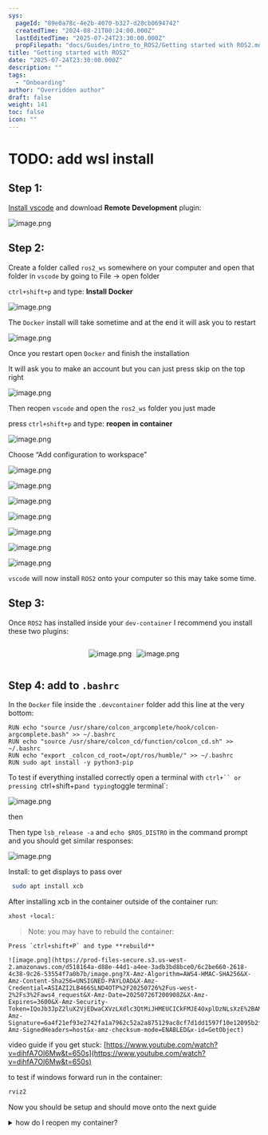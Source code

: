 ```yaml
---
sys:
  pageId: "89e0a78c-4e2b-4070-b327-d28cb0694742"
  createdTime: "2024-08-21T00:24:00.000Z"
  lastEditedTime: "2025-07-24T23:30:00.000Z"
  propFilepath: "docs/Guides/intro_to_ROS2/Getting started with ROS2.md"
title: "Getting started with ROS2"
date: "2025-07-24T23:30:00.000Z"
description: ""
tags:
  - "Onboarding"
author: "Overridden author"
draft: false
weight: 141
toc: false
icon: ""
---
```


# TODO: add wsl install

## Step 1:

[Install vscode](https://code.visualstudio.com/download) and download **Remote Development** plugin:

![image.png](https://prod-files-secure.s3.us-west-2.amazonaws.com/d518164a-d88e-44d1-a4ee-3adb3bd8bce0/efb52993-1881-4a40-b95e-6f020334f022/image.png?X-Amz-Algorithm=AWS4-HMAC-SHA256&X-Amz-Content-Sha256=UNSIGNED-PAYLOAD&X-Amz-Credential=ASIAZI2LB466VBBCLZ4W%2F20250726%2Fus-west-2%2Fs3%2Faws4_request&X-Amz-Date=20250726T200906Z&X-Amz-Expires=3600&X-Amz-Security-Token=IQoJb3JpZ2luX2VjEDwaCXVzLXdlc3QtMiJGMEQCIGfJkaLOhDawTnwS3V71BjQFrMp5BWgP8S35FBVbwb9CAiAzjJT3wEjfAyHt1jQCz04wdTPjR3bvXBSF5u8A21Cdhir%2FAwhlEAAaDDYzNzQyMzE4MzgwNSIMChjs0Q%2BQZJ6u6CBUKtwD%2BzmQQQHe2gOG3Cq8MqQ2QFeY1MTng4lMN29JYAFpiZ060aNCUFT54PljJm9OhaAc7yfJAJBOi8LS2bwH33P5Hjz%2FSQUxEOdT6VrHUWtMmZYJzAQAO2IyGuMH3gY%2BpnZ6blBL1Mdpn1tM05Hb%2F7WpHnzbHxeN0lY7q07lUUXu91lWT7SVcJzS3MX8ZEQ8UlwOfv1xdSks46p7Bqud%2BsXS9MRPOaxTJami9ufQohWiMW8y0tNeWss1QBSY0uNw1uS1qxqMA%2BDM7J2OgoBETMm7wbFMTABY5THYSBB5UswZcPnv3tCvJNhqLWNjK7yLMY%2B8BSerrixFICqSbgseGIbu1nNJqldL6LkkaVoUzDMOPxijDCgwwqs963pc0ULFBtNFvPDilojjv0bdBAtD19Y7cgOlZ0KdwafcTc51gYAOpp2H0DSBU9FjtOlDL200QD68NbHmQzbHAu1AgrHHqxxpuLFkwgBljv0U%2Bz326yim9iCYN24m5fcCDilET8h8ySHRLsb3dgMydsU4bjedLVG5kJn2z%2FDs6TAg1EWqE7ge47zW4ClJmm4lQx74L3Qip7x74MQKHqXHFGGRXxd7uCddRSdlQHXj783pa5JO%2BeXi1PZ1xSw8MIb8ewx3ZWwwhtmUxAY6pgFeTTEOJ1gFaJwt817qLWmbpGymUfU80rCNdeutI3s1XCs1%2BOHkRFbnN1iWELXZfpsiiuvi%2BVaOs2JzUntj5jqlkNJ4rXi9oqNecItrHZFCe3qfc2pReQKhl2EihbP8GeLoxxaW4bSOjwJNU%2BMoTUU2J0FfqRctlMOL%2BFF2PB%2FfF4pCLexIRzrgW41cOswEpUGKz5f4bAXUfwlVc%2B9hOjhJ4cQEDf63&X-Amz-Signature=43ef6e063fb9e6e5ac79a1b84ec59b35207d9c5fdb12a06946c4466cb257aa79&X-Amz-SignedHeaders=host&x-amz-checksum-mode=ENABLED&x-id=GetObject)

## Step 2:

Create a folder called `ros2_ws` somewhere on your computer and open that folder in `vscode` by going to File → open folder 

`ctrl+shift+p` and type: **Install Docker**

![image.png](https://prod-files-secure.s3.us-west-2.amazonaws.com/d518164a-d88e-44d1-a4ee-3adb3bd8bce0/2269dc0e-1cd5-47ff-bceb-c04ad9b2eab0/image.png?X-Amz-Algorithm=AWS4-HMAC-SHA256&X-Amz-Content-Sha256=UNSIGNED-PAYLOAD&X-Amz-Credential=ASIAZI2LB466VBBCLZ4W%2F20250726%2Fus-west-2%2Fs3%2Faws4_request&X-Amz-Date=20250726T200906Z&X-Amz-Expires=3600&X-Amz-Security-Token=IQoJb3JpZ2luX2VjEDwaCXVzLXdlc3QtMiJGMEQCIGfJkaLOhDawTnwS3V71BjQFrMp5BWgP8S35FBVbwb9CAiAzjJT3wEjfAyHt1jQCz04wdTPjR3bvXBSF5u8A21Cdhir%2FAwhlEAAaDDYzNzQyMzE4MzgwNSIMChjs0Q%2BQZJ6u6CBUKtwD%2BzmQQQHe2gOG3Cq8MqQ2QFeY1MTng4lMN29JYAFpiZ060aNCUFT54PljJm9OhaAc7yfJAJBOi8LS2bwH33P5Hjz%2FSQUxEOdT6VrHUWtMmZYJzAQAO2IyGuMH3gY%2BpnZ6blBL1Mdpn1tM05Hb%2F7WpHnzbHxeN0lY7q07lUUXu91lWT7SVcJzS3MX8ZEQ8UlwOfv1xdSks46p7Bqud%2BsXS9MRPOaxTJami9ufQohWiMW8y0tNeWss1QBSY0uNw1uS1qxqMA%2BDM7J2OgoBETMm7wbFMTABY5THYSBB5UswZcPnv3tCvJNhqLWNjK7yLMY%2B8BSerrixFICqSbgseGIbu1nNJqldL6LkkaVoUzDMOPxijDCgwwqs963pc0ULFBtNFvPDilojjv0bdBAtD19Y7cgOlZ0KdwafcTc51gYAOpp2H0DSBU9FjtOlDL200QD68NbHmQzbHAu1AgrHHqxxpuLFkwgBljv0U%2Bz326yim9iCYN24m5fcCDilET8h8ySHRLsb3dgMydsU4bjedLVG5kJn2z%2FDs6TAg1EWqE7ge47zW4ClJmm4lQx74L3Qip7x74MQKHqXHFGGRXxd7uCddRSdlQHXj783pa5JO%2BeXi1PZ1xSw8MIb8ewx3ZWwwhtmUxAY6pgFeTTEOJ1gFaJwt817qLWmbpGymUfU80rCNdeutI3s1XCs1%2BOHkRFbnN1iWELXZfpsiiuvi%2BVaOs2JzUntj5jqlkNJ4rXi9oqNecItrHZFCe3qfc2pReQKhl2EihbP8GeLoxxaW4bSOjwJNU%2BMoTUU2J0FfqRctlMOL%2BFF2PB%2FfF4pCLexIRzrgW41cOswEpUGKz5f4bAXUfwlVc%2B9hOjhJ4cQEDf63&X-Amz-Signature=c721069a720b16f99f1e8f091dd5e47bdb4ae5fef7ef6cf5517302bfc8dd09b0&X-Amz-SignedHeaders=host&x-amz-checksum-mode=ENABLED&x-id=GetObject)

The `Docker` install will take sometime and at the end it will ask you to restart

![image.png](https://prod-files-secure.s3.us-west-2.amazonaws.com/d518164a-d88e-44d1-a4ee-3adb3bd8bce0/ed233f78-be33-4b1f-b89c-9c346c0e961e/image.png?X-Amz-Algorithm=AWS4-HMAC-SHA256&X-Amz-Content-Sha256=UNSIGNED-PAYLOAD&X-Amz-Credential=ASIAZI2LB466VBBCLZ4W%2F20250726%2Fus-west-2%2Fs3%2Faws4_request&X-Amz-Date=20250726T200906Z&X-Amz-Expires=3600&X-Amz-Security-Token=IQoJb3JpZ2luX2VjEDwaCXVzLXdlc3QtMiJGMEQCIGfJkaLOhDawTnwS3V71BjQFrMp5BWgP8S35FBVbwb9CAiAzjJT3wEjfAyHt1jQCz04wdTPjR3bvXBSF5u8A21Cdhir%2FAwhlEAAaDDYzNzQyMzE4MzgwNSIMChjs0Q%2BQZJ6u6CBUKtwD%2BzmQQQHe2gOG3Cq8MqQ2QFeY1MTng4lMN29JYAFpiZ060aNCUFT54PljJm9OhaAc7yfJAJBOi8LS2bwH33P5Hjz%2FSQUxEOdT6VrHUWtMmZYJzAQAO2IyGuMH3gY%2BpnZ6blBL1Mdpn1tM05Hb%2F7WpHnzbHxeN0lY7q07lUUXu91lWT7SVcJzS3MX8ZEQ8UlwOfv1xdSks46p7Bqud%2BsXS9MRPOaxTJami9ufQohWiMW8y0tNeWss1QBSY0uNw1uS1qxqMA%2BDM7J2OgoBETMm7wbFMTABY5THYSBB5UswZcPnv3tCvJNhqLWNjK7yLMY%2B8BSerrixFICqSbgseGIbu1nNJqldL6LkkaVoUzDMOPxijDCgwwqs963pc0ULFBtNFvPDilojjv0bdBAtD19Y7cgOlZ0KdwafcTc51gYAOpp2H0DSBU9FjtOlDL200QD68NbHmQzbHAu1AgrHHqxxpuLFkwgBljv0U%2Bz326yim9iCYN24m5fcCDilET8h8ySHRLsb3dgMydsU4bjedLVG5kJn2z%2FDs6TAg1EWqE7ge47zW4ClJmm4lQx74L3Qip7x74MQKHqXHFGGRXxd7uCddRSdlQHXj783pa5JO%2BeXi1PZ1xSw8MIb8ewx3ZWwwhtmUxAY6pgFeTTEOJ1gFaJwt817qLWmbpGymUfU80rCNdeutI3s1XCs1%2BOHkRFbnN1iWELXZfpsiiuvi%2BVaOs2JzUntj5jqlkNJ4rXi9oqNecItrHZFCe3qfc2pReQKhl2EihbP8GeLoxxaW4bSOjwJNU%2BMoTUU2J0FfqRctlMOL%2BFF2PB%2FfF4pCLexIRzrgW41cOswEpUGKz5f4bAXUfwlVc%2B9hOjhJ4cQEDf63&X-Amz-Signature=6dba2ef05c3f72241098f83f63b9949fc19591bce53cb688744c3065b3e9eab7&X-Amz-SignedHeaders=host&x-amz-checksum-mode=ENABLED&x-id=GetObject)

Once you restart open `Docker` and finish the installation

It will ask you to make an account but you can just press skip on the top right

![image.png](https://prod-files-secure.s3.us-west-2.amazonaws.com/d518164a-d88e-44d1-a4ee-3adb3bd8bce0/21010ad9-1659-4fd9-9f59-9932a09b2a3d/image.png?X-Amz-Algorithm=AWS4-HMAC-SHA256&X-Amz-Content-Sha256=UNSIGNED-PAYLOAD&X-Amz-Credential=ASIAZI2LB466VBBCLZ4W%2F20250726%2Fus-west-2%2Fs3%2Faws4_request&X-Amz-Date=20250726T200906Z&X-Amz-Expires=3600&X-Amz-Security-Token=IQoJb3JpZ2luX2VjEDwaCXVzLXdlc3QtMiJGMEQCIGfJkaLOhDawTnwS3V71BjQFrMp5BWgP8S35FBVbwb9CAiAzjJT3wEjfAyHt1jQCz04wdTPjR3bvXBSF5u8A21Cdhir%2FAwhlEAAaDDYzNzQyMzE4MzgwNSIMChjs0Q%2BQZJ6u6CBUKtwD%2BzmQQQHe2gOG3Cq8MqQ2QFeY1MTng4lMN29JYAFpiZ060aNCUFT54PljJm9OhaAc7yfJAJBOi8LS2bwH33P5Hjz%2FSQUxEOdT6VrHUWtMmZYJzAQAO2IyGuMH3gY%2BpnZ6blBL1Mdpn1tM05Hb%2F7WpHnzbHxeN0lY7q07lUUXu91lWT7SVcJzS3MX8ZEQ8UlwOfv1xdSks46p7Bqud%2BsXS9MRPOaxTJami9ufQohWiMW8y0tNeWss1QBSY0uNw1uS1qxqMA%2BDM7J2OgoBETMm7wbFMTABY5THYSBB5UswZcPnv3tCvJNhqLWNjK7yLMY%2B8BSerrixFICqSbgseGIbu1nNJqldL6LkkaVoUzDMOPxijDCgwwqs963pc0ULFBtNFvPDilojjv0bdBAtD19Y7cgOlZ0KdwafcTc51gYAOpp2H0DSBU9FjtOlDL200QD68NbHmQzbHAu1AgrHHqxxpuLFkwgBljv0U%2Bz326yim9iCYN24m5fcCDilET8h8ySHRLsb3dgMydsU4bjedLVG5kJn2z%2FDs6TAg1EWqE7ge47zW4ClJmm4lQx74L3Qip7x74MQKHqXHFGGRXxd7uCddRSdlQHXj783pa5JO%2BeXi1PZ1xSw8MIb8ewx3ZWwwhtmUxAY6pgFeTTEOJ1gFaJwt817qLWmbpGymUfU80rCNdeutI3s1XCs1%2BOHkRFbnN1iWELXZfpsiiuvi%2BVaOs2JzUntj5jqlkNJ4rXi9oqNecItrHZFCe3qfc2pReQKhl2EihbP8GeLoxxaW4bSOjwJNU%2BMoTUU2J0FfqRctlMOL%2BFF2PB%2FfF4pCLexIRzrgW41cOswEpUGKz5f4bAXUfwlVc%2B9hOjhJ4cQEDf63&X-Amz-Signature=8fed91e404a8b13814f7ad4c5387a907db04ac4d143ed625f33b6fbb469d2677&X-Amz-SignedHeaders=host&x-amz-checksum-mode=ENABLED&x-id=GetObject)

Then reopen `vscode` and open the `ros2_ws` folder you just made

press `ctrl+shift+p` and type: **reopen in container**

![image.png](https://prod-files-secure.s3.us-west-2.amazonaws.com/d518164a-d88e-44d1-a4ee-3adb3bd8bce0/4e93b8c2-41ad-488c-8095-c74205196118/image.png?X-Amz-Algorithm=AWS4-HMAC-SHA256&X-Amz-Content-Sha256=UNSIGNED-PAYLOAD&X-Amz-Credential=ASIAZI2LB466VBBCLZ4W%2F20250726%2Fus-west-2%2Fs3%2Faws4_request&X-Amz-Date=20250726T200906Z&X-Amz-Expires=3600&X-Amz-Security-Token=IQoJb3JpZ2luX2VjEDwaCXVzLXdlc3QtMiJGMEQCIGfJkaLOhDawTnwS3V71BjQFrMp5BWgP8S35FBVbwb9CAiAzjJT3wEjfAyHt1jQCz04wdTPjR3bvXBSF5u8A21Cdhir%2FAwhlEAAaDDYzNzQyMzE4MzgwNSIMChjs0Q%2BQZJ6u6CBUKtwD%2BzmQQQHe2gOG3Cq8MqQ2QFeY1MTng4lMN29JYAFpiZ060aNCUFT54PljJm9OhaAc7yfJAJBOi8LS2bwH33P5Hjz%2FSQUxEOdT6VrHUWtMmZYJzAQAO2IyGuMH3gY%2BpnZ6blBL1Mdpn1tM05Hb%2F7WpHnzbHxeN0lY7q07lUUXu91lWT7SVcJzS3MX8ZEQ8UlwOfv1xdSks46p7Bqud%2BsXS9MRPOaxTJami9ufQohWiMW8y0tNeWss1QBSY0uNw1uS1qxqMA%2BDM7J2OgoBETMm7wbFMTABY5THYSBB5UswZcPnv3tCvJNhqLWNjK7yLMY%2B8BSerrixFICqSbgseGIbu1nNJqldL6LkkaVoUzDMOPxijDCgwwqs963pc0ULFBtNFvPDilojjv0bdBAtD19Y7cgOlZ0KdwafcTc51gYAOpp2H0DSBU9FjtOlDL200QD68NbHmQzbHAu1AgrHHqxxpuLFkwgBljv0U%2Bz326yim9iCYN24m5fcCDilET8h8ySHRLsb3dgMydsU4bjedLVG5kJn2z%2FDs6TAg1EWqE7ge47zW4ClJmm4lQx74L3Qip7x74MQKHqXHFGGRXxd7uCddRSdlQHXj783pa5JO%2BeXi1PZ1xSw8MIb8ewx3ZWwwhtmUxAY6pgFeTTEOJ1gFaJwt817qLWmbpGymUfU80rCNdeutI3s1XCs1%2BOHkRFbnN1iWELXZfpsiiuvi%2BVaOs2JzUntj5jqlkNJ4rXi9oqNecItrHZFCe3qfc2pReQKhl2EihbP8GeLoxxaW4bSOjwJNU%2BMoTUU2J0FfqRctlMOL%2BFF2PB%2FfF4pCLexIRzrgW41cOswEpUGKz5f4bAXUfwlVc%2B9hOjhJ4cQEDf63&X-Amz-Signature=fa48a28e63b6e7a75e7bc104c62318469d4414e43fb2a5c61f851eb45be7db36&X-Amz-SignedHeaders=host&x-amz-checksum-mode=ENABLED&x-id=GetObject)

Choose “Add configuration to workspace”

![image.png](https://prod-files-secure.s3.us-west-2.amazonaws.com/d518164a-d88e-44d1-a4ee-3adb3bd8bce0/9560b282-5060-4989-ba37-97e7b2c22476/image.png?X-Amz-Algorithm=AWS4-HMAC-SHA256&X-Amz-Content-Sha256=UNSIGNED-PAYLOAD&X-Amz-Credential=ASIAZI2LB466VBBCLZ4W%2F20250726%2Fus-west-2%2Fs3%2Faws4_request&X-Amz-Date=20250726T200906Z&X-Amz-Expires=3600&X-Amz-Security-Token=IQoJb3JpZ2luX2VjEDwaCXVzLXdlc3QtMiJGMEQCIGfJkaLOhDawTnwS3V71BjQFrMp5BWgP8S35FBVbwb9CAiAzjJT3wEjfAyHt1jQCz04wdTPjR3bvXBSF5u8A21Cdhir%2FAwhlEAAaDDYzNzQyMzE4MzgwNSIMChjs0Q%2BQZJ6u6CBUKtwD%2BzmQQQHe2gOG3Cq8MqQ2QFeY1MTng4lMN29JYAFpiZ060aNCUFT54PljJm9OhaAc7yfJAJBOi8LS2bwH33P5Hjz%2FSQUxEOdT6VrHUWtMmZYJzAQAO2IyGuMH3gY%2BpnZ6blBL1Mdpn1tM05Hb%2F7WpHnzbHxeN0lY7q07lUUXu91lWT7SVcJzS3MX8ZEQ8UlwOfv1xdSks46p7Bqud%2BsXS9MRPOaxTJami9ufQohWiMW8y0tNeWss1QBSY0uNw1uS1qxqMA%2BDM7J2OgoBETMm7wbFMTABY5THYSBB5UswZcPnv3tCvJNhqLWNjK7yLMY%2B8BSerrixFICqSbgseGIbu1nNJqldL6LkkaVoUzDMOPxijDCgwwqs963pc0ULFBtNFvPDilojjv0bdBAtD19Y7cgOlZ0KdwafcTc51gYAOpp2H0DSBU9FjtOlDL200QD68NbHmQzbHAu1AgrHHqxxpuLFkwgBljv0U%2Bz326yim9iCYN24m5fcCDilET8h8ySHRLsb3dgMydsU4bjedLVG5kJn2z%2FDs6TAg1EWqE7ge47zW4ClJmm4lQx74L3Qip7x74MQKHqXHFGGRXxd7uCddRSdlQHXj783pa5JO%2BeXi1PZ1xSw8MIb8ewx3ZWwwhtmUxAY6pgFeTTEOJ1gFaJwt817qLWmbpGymUfU80rCNdeutI3s1XCs1%2BOHkRFbnN1iWELXZfpsiiuvi%2BVaOs2JzUntj5jqlkNJ4rXi9oqNecItrHZFCe3qfc2pReQKhl2EihbP8GeLoxxaW4bSOjwJNU%2BMoTUU2J0FfqRctlMOL%2BFF2PB%2FfF4pCLexIRzrgW41cOswEpUGKz5f4bAXUfwlVc%2B9hOjhJ4cQEDf63&X-Amz-Signature=a84d3b001b5a36098732def04ecc5681457fa75b29d842222cbcb5f97b270f71&X-Amz-SignedHeaders=host&x-amz-checksum-mode=ENABLED&x-id=GetObject)

![image.png](https://prod-files-secure.s3.us-west-2.amazonaws.com/d518164a-d88e-44d1-a4ee-3adb3bd8bce0/2ee63f81-886b-48e8-a553-dc6e5eac99e4/image.png?X-Amz-Algorithm=AWS4-HMAC-SHA256&X-Amz-Content-Sha256=UNSIGNED-PAYLOAD&X-Amz-Credential=ASIAZI2LB466VBBCLZ4W%2F20250726%2Fus-west-2%2Fs3%2Faws4_request&X-Amz-Date=20250726T200906Z&X-Amz-Expires=3600&X-Amz-Security-Token=IQoJb3JpZ2luX2VjEDwaCXVzLXdlc3QtMiJGMEQCIGfJkaLOhDawTnwS3V71BjQFrMp5BWgP8S35FBVbwb9CAiAzjJT3wEjfAyHt1jQCz04wdTPjR3bvXBSF5u8A21Cdhir%2FAwhlEAAaDDYzNzQyMzE4MzgwNSIMChjs0Q%2BQZJ6u6CBUKtwD%2BzmQQQHe2gOG3Cq8MqQ2QFeY1MTng4lMN29JYAFpiZ060aNCUFT54PljJm9OhaAc7yfJAJBOi8LS2bwH33P5Hjz%2FSQUxEOdT6VrHUWtMmZYJzAQAO2IyGuMH3gY%2BpnZ6blBL1Mdpn1tM05Hb%2F7WpHnzbHxeN0lY7q07lUUXu91lWT7SVcJzS3MX8ZEQ8UlwOfv1xdSks46p7Bqud%2BsXS9MRPOaxTJami9ufQohWiMW8y0tNeWss1QBSY0uNw1uS1qxqMA%2BDM7J2OgoBETMm7wbFMTABY5THYSBB5UswZcPnv3tCvJNhqLWNjK7yLMY%2B8BSerrixFICqSbgseGIbu1nNJqldL6LkkaVoUzDMOPxijDCgwwqs963pc0ULFBtNFvPDilojjv0bdBAtD19Y7cgOlZ0KdwafcTc51gYAOpp2H0DSBU9FjtOlDL200QD68NbHmQzbHAu1AgrHHqxxpuLFkwgBljv0U%2Bz326yim9iCYN24m5fcCDilET8h8ySHRLsb3dgMydsU4bjedLVG5kJn2z%2FDs6TAg1EWqE7ge47zW4ClJmm4lQx74L3Qip7x74MQKHqXHFGGRXxd7uCddRSdlQHXj783pa5JO%2BeXi1PZ1xSw8MIb8ewx3ZWwwhtmUxAY6pgFeTTEOJ1gFaJwt817qLWmbpGymUfU80rCNdeutI3s1XCs1%2BOHkRFbnN1iWELXZfpsiiuvi%2BVaOs2JzUntj5jqlkNJ4rXi9oqNecItrHZFCe3qfc2pReQKhl2EihbP8GeLoxxaW4bSOjwJNU%2BMoTUU2J0FfqRctlMOL%2BFF2PB%2FfF4pCLexIRzrgW41cOswEpUGKz5f4bAXUfwlVc%2B9hOjhJ4cQEDf63&X-Amz-Signature=4176394fd460438997169e602467b67292aa5c838e81768782ff79353b1d5747&X-Amz-SignedHeaders=host&x-amz-checksum-mode=ENABLED&x-id=GetObject)

![image.png](https://prod-files-secure.s3.us-west-2.amazonaws.com/d518164a-d88e-44d1-a4ee-3adb3bd8bce0/e0fd626c-c8b6-4b2c-95d1-fa4c26514504/image.png?X-Amz-Algorithm=AWS4-HMAC-SHA256&X-Amz-Content-Sha256=UNSIGNED-PAYLOAD&X-Amz-Credential=ASIAZI2LB466VBBCLZ4W%2F20250726%2Fus-west-2%2Fs3%2Faws4_request&X-Amz-Date=20250726T200906Z&X-Amz-Expires=3600&X-Amz-Security-Token=IQoJb3JpZ2luX2VjEDwaCXVzLXdlc3QtMiJGMEQCIGfJkaLOhDawTnwS3V71BjQFrMp5BWgP8S35FBVbwb9CAiAzjJT3wEjfAyHt1jQCz04wdTPjR3bvXBSF5u8A21Cdhir%2FAwhlEAAaDDYzNzQyMzE4MzgwNSIMChjs0Q%2BQZJ6u6CBUKtwD%2BzmQQQHe2gOG3Cq8MqQ2QFeY1MTng4lMN29JYAFpiZ060aNCUFT54PljJm9OhaAc7yfJAJBOi8LS2bwH33P5Hjz%2FSQUxEOdT6VrHUWtMmZYJzAQAO2IyGuMH3gY%2BpnZ6blBL1Mdpn1tM05Hb%2F7WpHnzbHxeN0lY7q07lUUXu91lWT7SVcJzS3MX8ZEQ8UlwOfv1xdSks46p7Bqud%2BsXS9MRPOaxTJami9ufQohWiMW8y0tNeWss1QBSY0uNw1uS1qxqMA%2BDM7J2OgoBETMm7wbFMTABY5THYSBB5UswZcPnv3tCvJNhqLWNjK7yLMY%2B8BSerrixFICqSbgseGIbu1nNJqldL6LkkaVoUzDMOPxijDCgwwqs963pc0ULFBtNFvPDilojjv0bdBAtD19Y7cgOlZ0KdwafcTc51gYAOpp2H0DSBU9FjtOlDL200QD68NbHmQzbHAu1AgrHHqxxpuLFkwgBljv0U%2Bz326yim9iCYN24m5fcCDilET8h8ySHRLsb3dgMydsU4bjedLVG5kJn2z%2FDs6TAg1EWqE7ge47zW4ClJmm4lQx74L3Qip7x74MQKHqXHFGGRXxd7uCddRSdlQHXj783pa5JO%2BeXi1PZ1xSw8MIb8ewx3ZWwwhtmUxAY6pgFeTTEOJ1gFaJwt817qLWmbpGymUfU80rCNdeutI3s1XCs1%2BOHkRFbnN1iWELXZfpsiiuvi%2BVaOs2JzUntj5jqlkNJ4rXi9oqNecItrHZFCe3qfc2pReQKhl2EihbP8GeLoxxaW4bSOjwJNU%2BMoTUU2J0FfqRctlMOL%2BFF2PB%2FfF4pCLexIRzrgW41cOswEpUGKz5f4bAXUfwlVc%2B9hOjhJ4cQEDf63&X-Amz-Signature=5131638c44acdfaf2178228fff945c35c08bbb2e33b2f3b23385b9a0468b47eb&X-Amz-SignedHeaders=host&x-amz-checksum-mode=ENABLED&x-id=GetObject)

![image.png](https://prod-files-secure.s3.us-west-2.amazonaws.com/d518164a-d88e-44d1-a4ee-3adb3bd8bce0/a2e13f50-d2ab-4719-a4c2-7ced634bfc9d/image.png?X-Amz-Algorithm=AWS4-HMAC-SHA256&X-Amz-Content-Sha256=UNSIGNED-PAYLOAD&X-Amz-Credential=ASIAZI2LB466VBBCLZ4W%2F20250726%2Fus-west-2%2Fs3%2Faws4_request&X-Amz-Date=20250726T200906Z&X-Amz-Expires=3600&X-Amz-Security-Token=IQoJb3JpZ2luX2VjEDwaCXVzLXdlc3QtMiJGMEQCIGfJkaLOhDawTnwS3V71BjQFrMp5BWgP8S35FBVbwb9CAiAzjJT3wEjfAyHt1jQCz04wdTPjR3bvXBSF5u8A21Cdhir%2FAwhlEAAaDDYzNzQyMzE4MzgwNSIMChjs0Q%2BQZJ6u6CBUKtwD%2BzmQQQHe2gOG3Cq8MqQ2QFeY1MTng4lMN29JYAFpiZ060aNCUFT54PljJm9OhaAc7yfJAJBOi8LS2bwH33P5Hjz%2FSQUxEOdT6VrHUWtMmZYJzAQAO2IyGuMH3gY%2BpnZ6blBL1Mdpn1tM05Hb%2F7WpHnzbHxeN0lY7q07lUUXu91lWT7SVcJzS3MX8ZEQ8UlwOfv1xdSks46p7Bqud%2BsXS9MRPOaxTJami9ufQohWiMW8y0tNeWss1QBSY0uNw1uS1qxqMA%2BDM7J2OgoBETMm7wbFMTABY5THYSBB5UswZcPnv3tCvJNhqLWNjK7yLMY%2B8BSerrixFICqSbgseGIbu1nNJqldL6LkkaVoUzDMOPxijDCgwwqs963pc0ULFBtNFvPDilojjv0bdBAtD19Y7cgOlZ0KdwafcTc51gYAOpp2H0DSBU9FjtOlDL200QD68NbHmQzbHAu1AgrHHqxxpuLFkwgBljv0U%2Bz326yim9iCYN24m5fcCDilET8h8ySHRLsb3dgMydsU4bjedLVG5kJn2z%2FDs6TAg1EWqE7ge47zW4ClJmm4lQx74L3Qip7x74MQKHqXHFGGRXxd7uCddRSdlQHXj783pa5JO%2BeXi1PZ1xSw8MIb8ewx3ZWwwhtmUxAY6pgFeTTEOJ1gFaJwt817qLWmbpGymUfU80rCNdeutI3s1XCs1%2BOHkRFbnN1iWELXZfpsiiuvi%2BVaOs2JzUntj5jqlkNJ4rXi9oqNecItrHZFCe3qfc2pReQKhl2EihbP8GeLoxxaW4bSOjwJNU%2BMoTUU2J0FfqRctlMOL%2BFF2PB%2FfF4pCLexIRzrgW41cOswEpUGKz5f4bAXUfwlVc%2B9hOjhJ4cQEDf63&X-Amz-Signature=6a6f2d560bd3d72cba0a6f3138d7d1a28feb9cd2e07ccb078404ee215a274e14&X-Amz-SignedHeaders=host&x-amz-checksum-mode=ENABLED&x-id=GetObject)

![image.png](https://prod-files-secure.s3.us-west-2.amazonaws.com/d518164a-d88e-44d1-a4ee-3adb3bd8bce0/6cc478ad-aaba-4bf7-9fcc-403277ab896c/image.png?X-Amz-Algorithm=AWS4-HMAC-SHA256&X-Amz-Content-Sha256=UNSIGNED-PAYLOAD&X-Amz-Credential=ASIAZI2LB466VBBCLZ4W%2F20250726%2Fus-west-2%2Fs3%2Faws4_request&X-Amz-Date=20250726T200906Z&X-Amz-Expires=3600&X-Amz-Security-Token=IQoJb3JpZ2luX2VjEDwaCXVzLXdlc3QtMiJGMEQCIGfJkaLOhDawTnwS3V71BjQFrMp5BWgP8S35FBVbwb9CAiAzjJT3wEjfAyHt1jQCz04wdTPjR3bvXBSF5u8A21Cdhir%2FAwhlEAAaDDYzNzQyMzE4MzgwNSIMChjs0Q%2BQZJ6u6CBUKtwD%2BzmQQQHe2gOG3Cq8MqQ2QFeY1MTng4lMN29JYAFpiZ060aNCUFT54PljJm9OhaAc7yfJAJBOi8LS2bwH33P5Hjz%2FSQUxEOdT6VrHUWtMmZYJzAQAO2IyGuMH3gY%2BpnZ6blBL1Mdpn1tM05Hb%2F7WpHnzbHxeN0lY7q07lUUXu91lWT7SVcJzS3MX8ZEQ8UlwOfv1xdSks46p7Bqud%2BsXS9MRPOaxTJami9ufQohWiMW8y0tNeWss1QBSY0uNw1uS1qxqMA%2BDM7J2OgoBETMm7wbFMTABY5THYSBB5UswZcPnv3tCvJNhqLWNjK7yLMY%2B8BSerrixFICqSbgseGIbu1nNJqldL6LkkaVoUzDMOPxijDCgwwqs963pc0ULFBtNFvPDilojjv0bdBAtD19Y7cgOlZ0KdwafcTc51gYAOpp2H0DSBU9FjtOlDL200QD68NbHmQzbHAu1AgrHHqxxpuLFkwgBljv0U%2Bz326yim9iCYN24m5fcCDilET8h8ySHRLsb3dgMydsU4bjedLVG5kJn2z%2FDs6TAg1EWqE7ge47zW4ClJmm4lQx74L3Qip7x74MQKHqXHFGGRXxd7uCddRSdlQHXj783pa5JO%2BeXi1PZ1xSw8MIb8ewx3ZWwwhtmUxAY6pgFeTTEOJ1gFaJwt817qLWmbpGymUfU80rCNdeutI3s1XCs1%2BOHkRFbnN1iWELXZfpsiiuvi%2BVaOs2JzUntj5jqlkNJ4rXi9oqNecItrHZFCe3qfc2pReQKhl2EihbP8GeLoxxaW4bSOjwJNU%2BMoTUU2J0FfqRctlMOL%2BFF2PB%2FfF4pCLexIRzrgW41cOswEpUGKz5f4bAXUfwlVc%2B9hOjhJ4cQEDf63&X-Amz-Signature=f931e59b1eab7d0ab60d9ffa32844049f6ae8d07dae847d1bc6d272f9fabead7&X-Amz-SignedHeaders=host&x-amz-checksum-mode=ENABLED&x-id=GetObject)

![image.png](https://prod-files-secure.s3.us-west-2.amazonaws.com/d518164a-d88e-44d1-a4ee-3adb3bd8bce0/53255b28-f75e-430f-b9e3-c0ac8577e42b/image.png?X-Amz-Algorithm=AWS4-HMAC-SHA256&X-Amz-Content-Sha256=UNSIGNED-PAYLOAD&X-Amz-Credential=ASIAZI2LB466VBBCLZ4W%2F20250726%2Fus-west-2%2Fs3%2Faws4_request&X-Amz-Date=20250726T200906Z&X-Amz-Expires=3600&X-Amz-Security-Token=IQoJb3JpZ2luX2VjEDwaCXVzLXdlc3QtMiJGMEQCIGfJkaLOhDawTnwS3V71BjQFrMp5BWgP8S35FBVbwb9CAiAzjJT3wEjfAyHt1jQCz04wdTPjR3bvXBSF5u8A21Cdhir%2FAwhlEAAaDDYzNzQyMzE4MzgwNSIMChjs0Q%2BQZJ6u6CBUKtwD%2BzmQQQHe2gOG3Cq8MqQ2QFeY1MTng4lMN29JYAFpiZ060aNCUFT54PljJm9OhaAc7yfJAJBOi8LS2bwH33P5Hjz%2FSQUxEOdT6VrHUWtMmZYJzAQAO2IyGuMH3gY%2BpnZ6blBL1Mdpn1tM05Hb%2F7WpHnzbHxeN0lY7q07lUUXu91lWT7SVcJzS3MX8ZEQ8UlwOfv1xdSks46p7Bqud%2BsXS9MRPOaxTJami9ufQohWiMW8y0tNeWss1QBSY0uNw1uS1qxqMA%2BDM7J2OgoBETMm7wbFMTABY5THYSBB5UswZcPnv3tCvJNhqLWNjK7yLMY%2B8BSerrixFICqSbgseGIbu1nNJqldL6LkkaVoUzDMOPxijDCgwwqs963pc0ULFBtNFvPDilojjv0bdBAtD19Y7cgOlZ0KdwafcTc51gYAOpp2H0DSBU9FjtOlDL200QD68NbHmQzbHAu1AgrHHqxxpuLFkwgBljv0U%2Bz326yim9iCYN24m5fcCDilET8h8ySHRLsb3dgMydsU4bjedLVG5kJn2z%2FDs6TAg1EWqE7ge47zW4ClJmm4lQx74L3Qip7x74MQKHqXHFGGRXxd7uCddRSdlQHXj783pa5JO%2BeXi1PZ1xSw8MIb8ewx3ZWwwhtmUxAY6pgFeTTEOJ1gFaJwt817qLWmbpGymUfU80rCNdeutI3s1XCs1%2BOHkRFbnN1iWELXZfpsiiuvi%2BVaOs2JzUntj5jqlkNJ4rXi9oqNecItrHZFCe3qfc2pReQKhl2EihbP8GeLoxxaW4bSOjwJNU%2BMoTUU2J0FfqRctlMOL%2BFF2PB%2FfF4pCLexIRzrgW41cOswEpUGKz5f4bAXUfwlVc%2B9hOjhJ4cQEDf63&X-Amz-Signature=b986adb812d83bb02545b7ce0ea529a073a533ac78a99efe0fd1fb5fde1f26ae&X-Amz-SignedHeaders=host&x-amz-checksum-mode=ENABLED&x-id=GetObject)

![image.png](https://prod-files-secure.s3.us-west-2.amazonaws.com/d518164a-d88e-44d1-a4ee-3adb3bd8bce0/7c562767-5af9-4ffb-97d1-327bcdf4ee00/image.png?X-Amz-Algorithm=AWS4-HMAC-SHA256&X-Amz-Content-Sha256=UNSIGNED-PAYLOAD&X-Amz-Credential=ASIAZI2LB466VBBCLZ4W%2F20250726%2Fus-west-2%2Fs3%2Faws4_request&X-Amz-Date=20250726T200906Z&X-Amz-Expires=3600&X-Amz-Security-Token=IQoJb3JpZ2luX2VjEDwaCXVzLXdlc3QtMiJGMEQCIGfJkaLOhDawTnwS3V71BjQFrMp5BWgP8S35FBVbwb9CAiAzjJT3wEjfAyHt1jQCz04wdTPjR3bvXBSF5u8A21Cdhir%2FAwhlEAAaDDYzNzQyMzE4MzgwNSIMChjs0Q%2BQZJ6u6CBUKtwD%2BzmQQQHe2gOG3Cq8MqQ2QFeY1MTng4lMN29JYAFpiZ060aNCUFT54PljJm9OhaAc7yfJAJBOi8LS2bwH33P5Hjz%2FSQUxEOdT6VrHUWtMmZYJzAQAO2IyGuMH3gY%2BpnZ6blBL1Mdpn1tM05Hb%2F7WpHnzbHxeN0lY7q07lUUXu91lWT7SVcJzS3MX8ZEQ8UlwOfv1xdSks46p7Bqud%2BsXS9MRPOaxTJami9ufQohWiMW8y0tNeWss1QBSY0uNw1uS1qxqMA%2BDM7J2OgoBETMm7wbFMTABY5THYSBB5UswZcPnv3tCvJNhqLWNjK7yLMY%2B8BSerrixFICqSbgseGIbu1nNJqldL6LkkaVoUzDMOPxijDCgwwqs963pc0ULFBtNFvPDilojjv0bdBAtD19Y7cgOlZ0KdwafcTc51gYAOpp2H0DSBU9FjtOlDL200QD68NbHmQzbHAu1AgrHHqxxpuLFkwgBljv0U%2Bz326yim9iCYN24m5fcCDilET8h8ySHRLsb3dgMydsU4bjedLVG5kJn2z%2FDs6TAg1EWqE7ge47zW4ClJmm4lQx74L3Qip7x74MQKHqXHFGGRXxd7uCddRSdlQHXj783pa5JO%2BeXi1PZ1xSw8MIb8ewx3ZWwwhtmUxAY6pgFeTTEOJ1gFaJwt817qLWmbpGymUfU80rCNdeutI3s1XCs1%2BOHkRFbnN1iWELXZfpsiiuvi%2BVaOs2JzUntj5jqlkNJ4rXi9oqNecItrHZFCe3qfc2pReQKhl2EihbP8GeLoxxaW4bSOjwJNU%2BMoTUU2J0FfqRctlMOL%2BFF2PB%2FfF4pCLexIRzrgW41cOswEpUGKz5f4bAXUfwlVc%2B9hOjhJ4cQEDf63&X-Amz-Signature=b47933d015a7eac3c66bcc51dfd4a51dd87a2ed84ba90110c8d0391ff9597c9b&X-Amz-SignedHeaders=host&x-amz-checksum-mode=ENABLED&x-id=GetObject)

`vscode` will now install `ROS2` onto your computer so this may take some time.

## Step 3:

Once `ROS2` has installed inside your `dev-container` I recommend you install these two plugins:

<div style="display: flex;flex-direction: row; column-gap:10px; max-width: 630px;justify-content: center;">
<div>

![image.png](https://prod-files-secure.s3.us-west-2.amazonaws.com/d518164a-d88e-44d1-a4ee-3adb3bd8bce0/3fc3d550-5a54-4ba1-ba6b-faa01cdb7369/image.png?X-Amz-Algorithm=AWS4-HMAC-SHA256&X-Amz-Content-Sha256=UNSIGNED-PAYLOAD&X-Amz-Credential=ASIAZI2LB4665COS6CWY%2F20250726%2Fus-west-2%2Fs3%2Faws4_request&X-Amz-Date=20250726T200908Z&X-Amz-Expires=3600&X-Amz-Security-Token=IQoJb3JpZ2luX2VjEDwaCXVzLXdlc3QtMiJHMEUCIHXSCUB9yIDXDcauMcmYJM73wgINGKR5xjN0PiQed3PGAiEA1GltosUORasHRzEmiSEoI4IQixzuwJpKJA%2BVjNz1%2FZIq%2FwMIZRAAGgw2Mzc0MjMxODM4MDUiDG%2BszBgE77Ojs9hljSrcA9eIEgtt6ptU6Hu6zC4LqoxbUXPGCdHdNTUmgQTUXvYnt55HfA53p5VRHrU6QD6tWzZuT0x%2BQxgWn1i0MBvQDsddbGHkdAM7qIV5vO1B6YJkXdrN7NcaYu69N6wnv5NBQAWmNf5cT4kD4tTFQkZsJ%2Beigx4quq%2FnDwa7WgVteXsh08ZOIRj8YsN78ugBBa4aUoN6YmhsTe86RMHosmLfk%2Fhi6zOztSF6%2FFQMaqDzGnaXJB3BKaNjjTSaSAV95yCAVvnd6vxMYkroSTnteY8zMp9tR%2BaYhJ8uQJFy5t%2B5X61OreiZBG%2FoYOjwE%2Fdh3g0BXHvE9qiU6h6pygZTJyu8msGWIZznqt1njg22laCUwu1rl1pVLkixv4bLmNeo5ml9rnizsGx7Y1MhAVRkrkMbeIWp3WfMO%2FEuxUw6SW%2B%2FH3EV0uShf5JYQ8sVUZEhVFnKbQtfvsMMSiVq8riOMrUOrQ1Iv%2FhEiBcMNfBvqdYQQKPqn3yrpl3TPZc%2Fc%2Fb60dAirU7rgeusxaz%2Briuh4gKd1aLLFw10P1bV0Nl%2FStXAozE0PdWR%2FHc3nkowo6Z9DeHRt6PsHVSqx6%2FzGXp1GDMb51JeXatEh7jj%2B0ZmLuFBPQqaXrJGjD42kfMeY1T3MMzZlMQGOqUB%2B6BTF9bd%2B1qtBIMmFU2YzQIK%2F0rtNpoGglmOIwUIXorBXhP5tW4RXJZWVleKMQaZNeRSyLZDO6I6LuNEG%2Bmqd%2FGXaM0OJvO0JBg3pc8df%2F1X3IuVmUairCiT9Ls0LMXFqWq7INwZkxYbM7CB%2FMg%2FwJfaXCfEuC9mdgy71UD6y5xuRFV0Ucv%2FvnsxCkbQFrjbXuCZfPSSd2bBoSZItWuYMrWjFXRB&X-Amz-Signature=e6b8dc2c623b520e2c331b60d4006531007868274bd0937fd066b0f1ce44ac01&X-Amz-SignedHeaders=host&x-amz-checksum-mode=ENABLED&x-id=GetObject)

</div>
<div>

![image.png](https://prod-files-secure.s3.us-west-2.amazonaws.com/d518164a-d88e-44d1-a4ee-3adb3bd8bce0/d994cc66-13c2-4093-a5a3-f84cf4601a82/image.png?X-Amz-Algorithm=AWS4-HMAC-SHA256&X-Amz-Content-Sha256=UNSIGNED-PAYLOAD&X-Amz-Credential=ASIAZI2LB466WTTECJFJ%2F20250726%2Fus-west-2%2Fs3%2Faws4_request&X-Amz-Date=20250726T200908Z&X-Amz-Expires=3600&X-Amz-Security-Token=IQoJb3JpZ2luX2VjEDwaCXVzLXdlc3QtMiJHMEUCIGOXLqTgTzsGf6XJ%2BAGo2iWuITGYEwWFP9D%2FQtJZHlZSAiEA6KMcWiALCu%2FnxVKFp9XXC4MOWHlA%2FjO%2FP2LQ7YcywYkq%2FwMIZRAAGgw2Mzc0MjMxODM4MDUiDG83fmQ%2FX26DcakDuyrcA7%2B9%2F9nbLaOFFYVdwI5nAGrf6KbQwJL%2Fujtb0KD%2FkoTaXm5b5tlnFT045JD89PYrWG2aarFdCYSMy9qJOAzjtieOoW11ldX0E6i%2FPrAkTwNhV%2BwEqS3LuPzJJhmPlcaXvveTpVV718pSE0If8AdBkoSXmC7gFYEX%2BKPyCW%2FcJ76rBU84nbhYq63rP2i4nqRBSLNHH6dlaMWeULV628P1t2UFq02TMTClnhb7NGKabBzvC8L%2FNX53CG5xAonXqnfPZg7ljgpk0QhsvmUCbfKHZ1G82WEjXUZ9CDees3Uqa3jQW%2B21UMM1X98vyEMUe2iID892n16H%2BwM876xovGeU4BJ2p9v9kDssOyMerWyBtwCvzuEAujl70LDz3Y9czIES4SjdkzrgxJbIpd2IumHhr9V1tgyQsP%2FaG%2BVaavNZZxKlR31%2BMmj1pJLQ4nzW4J9c9RNTi5wiMNVuvkLWM78jitV1mtZXgvGM8z7%2B0LcpbA47dVQ27hRAG5MT6h%2FSBcQdRaNZ5H6bS0WJf4kY7H%2FbgALpJb7OrDxX38KAWH1xLuZLr%2FGzL4u%2F5Rtm%2FHlH4mFgbPQdayW31MbzgJGNViNRa2jX9CJc9fg07c4ir702Y2vX4BhGI35C0xEoPtUTMM3ZlMQGOqUBV9LoDx8TemUxCvlr9pL3kD8isaQDDq%2Bw1hOlEwshJ1AtjpQwTQEeSOC%2FiMZV6qOhDshHxPdcH2kvjmttBNYjcXfSDivKGW5w5p7aC5lQ6a4ytM2ZvCNfm3%2BDE8jPxQNyZ134tsUKWPOaOn3oponaUvhpdsZAgrbX3X6US2z0a4yqoGIoVAZI8YzUn6cnLd9YdOY76rI3n97ag55ahin%2FRlj3Jp6E&X-Amz-Signature=1e7eea202434c68af80a375e4884a2667c09a67ad9e3a8a3f87be9dd82f7ac07&X-Amz-SignedHeaders=host&x-amz-checksum-mode=ENABLED&x-id=GetObject)

</div>
</div>

## Step 4: add to `.bashrc`

In the `Docker` file inside the `.devcontainer` folder add this line at the very bottom: 

```docker
RUN echo "source /usr/share/colcon_argcomplete/hook/colcon-argcomplete.bash" >> ~/.bashrc
RUN echo "source /usr/share/colcon_cd/function/colcon_cd.sh" >> ~/.bashrc
RUN echo "export _colcon_cd_root=/opt/ros/humble/" >> ~/.bashrc
RUN sudo apt install -y python3-pip 
```

To test if everything installed correctly open a terminal with `ctrl+`` or pressing `ctrl+shift+p` and typing `toggle terminal`:

![image.png](https://prod-files-secure.s3.us-west-2.amazonaws.com/d518164a-d88e-44d1-a4ee-3adb3bd8bce0/6a4943d8-b04e-4c02-9a58-775f3384d1a5/image.png?X-Amz-Algorithm=AWS4-HMAC-SHA256&X-Amz-Content-Sha256=UNSIGNED-PAYLOAD&X-Amz-Credential=ASIAZI2LB466VBBCLZ4W%2F20250726%2Fus-west-2%2Fs3%2Faws4_request&X-Amz-Date=20250726T200907Z&X-Amz-Expires=3600&X-Amz-Security-Token=IQoJb3JpZ2luX2VjEDwaCXVzLXdlc3QtMiJGMEQCIGfJkaLOhDawTnwS3V71BjQFrMp5BWgP8S35FBVbwb9CAiAzjJT3wEjfAyHt1jQCz04wdTPjR3bvXBSF5u8A21Cdhir%2FAwhlEAAaDDYzNzQyMzE4MzgwNSIMChjs0Q%2BQZJ6u6CBUKtwD%2BzmQQQHe2gOG3Cq8MqQ2QFeY1MTng4lMN29JYAFpiZ060aNCUFT54PljJm9OhaAc7yfJAJBOi8LS2bwH33P5Hjz%2FSQUxEOdT6VrHUWtMmZYJzAQAO2IyGuMH3gY%2BpnZ6blBL1Mdpn1tM05Hb%2F7WpHnzbHxeN0lY7q07lUUXu91lWT7SVcJzS3MX8ZEQ8UlwOfv1xdSks46p7Bqud%2BsXS9MRPOaxTJami9ufQohWiMW8y0tNeWss1QBSY0uNw1uS1qxqMA%2BDM7J2OgoBETMm7wbFMTABY5THYSBB5UswZcPnv3tCvJNhqLWNjK7yLMY%2B8BSerrixFICqSbgseGIbu1nNJqldL6LkkaVoUzDMOPxijDCgwwqs963pc0ULFBtNFvPDilojjv0bdBAtD19Y7cgOlZ0KdwafcTc51gYAOpp2H0DSBU9FjtOlDL200QD68NbHmQzbHAu1AgrHHqxxpuLFkwgBljv0U%2Bz326yim9iCYN24m5fcCDilET8h8ySHRLsb3dgMydsU4bjedLVG5kJn2z%2FDs6TAg1EWqE7ge47zW4ClJmm4lQx74L3Qip7x74MQKHqXHFGGRXxd7uCddRSdlQHXj783pa5JO%2BeXi1PZ1xSw8MIb8ewx3ZWwwhtmUxAY6pgFeTTEOJ1gFaJwt817qLWmbpGymUfU80rCNdeutI3s1XCs1%2BOHkRFbnN1iWELXZfpsiiuvi%2BVaOs2JzUntj5jqlkNJ4rXi9oqNecItrHZFCe3qfc2pReQKhl2EihbP8GeLoxxaW4bSOjwJNU%2BMoTUU2J0FfqRctlMOL%2BFF2PB%2FfF4pCLexIRzrgW41cOswEpUGKz5f4bAXUfwlVc%2B9hOjhJ4cQEDf63&X-Amz-Signature=48a88a9607f662523ef26418c8c895bf9134abdaade737f55ebc922428eddcb6&X-Amz-SignedHeaders=host&x-amz-checksum-mode=ENABLED&x-id=GetObject)

then 

Then type `lsb_release -a` and `echo $ROS_DISTRO` in the command prompt and you should get similar responses:

![image.png](https://prod-files-secure.s3.us-west-2.amazonaws.com/d518164a-d88e-44d1-a4ee-3adb3bd8bce0/3e635dec-a805-4e85-8b9e-d000e5b71a4e/image.png?X-Amz-Algorithm=AWS4-HMAC-SHA256&X-Amz-Content-Sha256=UNSIGNED-PAYLOAD&X-Amz-Credential=ASIAZI2LB466VBBCLZ4W%2F20250726%2Fus-west-2%2Fs3%2Faws4_request&X-Amz-Date=20250726T200907Z&X-Amz-Expires=3600&X-Amz-Security-Token=IQoJb3JpZ2luX2VjEDwaCXVzLXdlc3QtMiJGMEQCIGfJkaLOhDawTnwS3V71BjQFrMp5BWgP8S35FBVbwb9CAiAzjJT3wEjfAyHt1jQCz04wdTPjR3bvXBSF5u8A21Cdhir%2FAwhlEAAaDDYzNzQyMzE4MzgwNSIMChjs0Q%2BQZJ6u6CBUKtwD%2BzmQQQHe2gOG3Cq8MqQ2QFeY1MTng4lMN29JYAFpiZ060aNCUFT54PljJm9OhaAc7yfJAJBOi8LS2bwH33P5Hjz%2FSQUxEOdT6VrHUWtMmZYJzAQAO2IyGuMH3gY%2BpnZ6blBL1Mdpn1tM05Hb%2F7WpHnzbHxeN0lY7q07lUUXu91lWT7SVcJzS3MX8ZEQ8UlwOfv1xdSks46p7Bqud%2BsXS9MRPOaxTJami9ufQohWiMW8y0tNeWss1QBSY0uNw1uS1qxqMA%2BDM7J2OgoBETMm7wbFMTABY5THYSBB5UswZcPnv3tCvJNhqLWNjK7yLMY%2B8BSerrixFICqSbgseGIbu1nNJqldL6LkkaVoUzDMOPxijDCgwwqs963pc0ULFBtNFvPDilojjv0bdBAtD19Y7cgOlZ0KdwafcTc51gYAOpp2H0DSBU9FjtOlDL200QD68NbHmQzbHAu1AgrHHqxxpuLFkwgBljv0U%2Bz326yim9iCYN24m5fcCDilET8h8ySHRLsb3dgMydsU4bjedLVG5kJn2z%2FDs6TAg1EWqE7ge47zW4ClJmm4lQx74L3Qip7x74MQKHqXHFGGRXxd7uCddRSdlQHXj783pa5JO%2BeXi1PZ1xSw8MIb8ewx3ZWwwhtmUxAY6pgFeTTEOJ1gFaJwt817qLWmbpGymUfU80rCNdeutI3s1XCs1%2BOHkRFbnN1iWELXZfpsiiuvi%2BVaOs2JzUntj5jqlkNJ4rXi9oqNecItrHZFCe3qfc2pReQKhl2EihbP8GeLoxxaW4bSOjwJNU%2BMoTUU2J0FfqRctlMOL%2BFF2PB%2FfF4pCLexIRzrgW41cOswEpUGKz5f4bAXUfwlVc%2B9hOjhJ4cQEDf63&X-Amz-Signature=88cc2302921e617676045a0290a00023b1ea14fb2b0bedf21c976907a7cfb890&X-Amz-SignedHeaders=host&x-amz-checksum-mode=ENABLED&x-id=GetObject)

Install:  to get displays to pass over

```bash
 sudo apt install xcb
```

After installing xcb in the container outside of the container run:

```python
xhost +local:
```

> Note: you may have to rebuild the container:

	Press `ctrl+shift+P` and type **rebuild**

	![image.png](https://prod-files-secure.s3.us-west-2.amazonaws.com/d518164a-d88e-44d1-a4ee-3adb3bd8bce0/6c2be660-2618-4c38-9c26-53554f7a0b7b/image.png?X-Amz-Algorithm=AWS4-HMAC-SHA256&X-Amz-Content-Sha256=UNSIGNED-PAYLOAD&X-Amz-Credential=ASIAZI2LB466SLND4OTP%2F20250726%2Fus-west-2%2Fs3%2Faws4_request&X-Amz-Date=20250726T200908Z&X-Amz-Expires=3600&X-Amz-Security-Token=IQoJb3JpZ2luX2VjEDwaCXVzLXdlc3QtMiJHMEUCICkFMJE4OxplDzNLsXzE%2BAMqgObQnZQtb0wGhU4fVqC0AiEA2p88l5Wdo4oQtP7%2FSKLZTVx82nTo5mLCQDCRaZjTL2Eq%2FwMIZRAAGgw2Mzc0MjMxODM4MDUiDHXYnOZE18tsFN9C5ircA28arGcWfJTimFJjNBW6wVpE0F81QyLVpDscfKtyssiPsEEi3fvY97YRj0S1QyAsK2OOizD1%2FuJXJtlRF9CMQkxhQnyFTVn2eo%2F6t4tcxBA5aBtFOmNdnrXUIblvddL4RAR4EcS91TNm3MGCoe0s6C0nvS%2Fuy9ZbddTQXug%2BQWAu%2BAW5X7TVWOmRH6CdOGPqPQUJ8Eivbz1B5gpi%2Fd6vFkn5UXZg1NcujEvTWGEzDpPPFlNTe%2BuFWR976Xm252GrPQIvCKp5r8fUQwfjboL6CrW1ztHCK4v5vhj7%2BNXy9wDvenkaXDjVUCQRsiv8lSZgEgiQhPeDLeQbBw91zxmPqNruI5soXQZ2CBc%2B%2FcWhHLU7HQGb8%2FudCZEW%2F2RyJhmNlHIMl6%2FAB9z1mU2xycgRO8i3nHidKKJW6sIsrTvln%2FDGARlSWfZhXQP9iTk2TVEs1KOy3svs2xVcnX7cgUO0PNnQ%2BJB8cYvwq%2F9TLFb89%2Bt1QDfkTWfvYf490kKsamDfQ2TaLc0Mt%2F4Jflupea9FrriuxDEnmaHS1kICWeGsvy65oaUv7HW2t8GVT7uDDvIPos4c%2F0AqMQPQ%2BhEVYmhbQG6H7YpFMzqX5pltgajUTYcLXMs%2BNhPVjUmolReBMMvYlMQGOqUBaUZxI531gEBOl5zhNgvU0kw7MWylBjWruhk%2F%2Frh%2BEYa%2BDElyEBHT31VTP2caVvReUk7oP%2FCAa3HQEmgF%2FbK1juUudlSl5oktX%2F5Ea56ijvsKBOC7G%2F%2Bv%2FgMLt0leI%2Fnx1bUk%2FbL%2FN%2FnKvPoNqD%2FWGixgDHMFIO3nUCFlsI1JF8SecIuIUXoP1%2FKOKtNVM4XJJu7LiTm0YRJeDJEqsTFxcUecwG5s&X-Amz-Signature=6a4f21ef93e2742fa1a7962c52a2a875129ac8cf7d1dd1597f10e12095b2fa98&X-Amz-SignedHeaders=host&x-amz-checksum-mode=ENABLED&x-id=GetObject)

video guide if you get stuck: [https://www.youtube.com/watch?v=dihfA7Ol6Mw&t=650s](https://www.youtube.com/watch?v=dihfA7Ol6Mw&t=650s)

to test if windows forward run in the container:

```bash
rviz2
```

Now you should be setup and should move onto the next guide 

<details>
      <summary>how do I reopen my container?</summary>
      TODO:
  </details>
